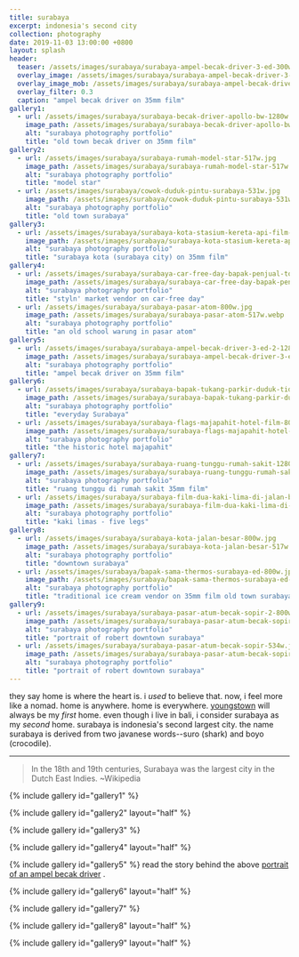 ```yaml
---
title: surabaya
excerpt: indonesia's second city
collection: photography
date: 2019-11-03 13:00:00 +0800
layout: splash
header:
  teaser: /assets/images/surabaya/surabaya-ampel-becak-driver-3-ed-300w-2.webp
  overlay_image: /assets/images/surabaya/surabaya-ampel-becak-driver-3-ed-2-1280w.webp
  overlay_image_mob: /assets/images/surabaya/surabaya-ampel-becak-driver-3-ed-720w.webp
  overlay_filter: 0.3
  caption: "ampel becak driver on 35mm film"
gallery1:
  - url: /assets/images/surabaya/surabaya-becak-driver-apollo-bw-1280w.jpg
    image_path: /assets/images/surabaya/surabaya-becak-driver-apollo-bw-1280w.webp
    alt: "surabaya photography portfolio"
    title: "old town becak driver on 35mm film"
gallery2:
  - url: /assets/images/surabaya/surabaya-rumah-model-star-517w.jpg
    image_path: /assets/images/surabaya/surabaya-rumah-model-star-517w.webp
    alt: "surabaya photography portfolio"
    title: "model star"
  - url: /assets/images/surabaya/cowok-duduk-pintu-surabaya-531w.jpg
    image_path: /assets/images/surabaya/cowok-duduk-pintu-surabaya-531w.webp
    alt: "surabaya photography portfolio"
    title: "old town surabaya"
gallery3:
  - url: /assets/images/surabaya/surabaya-kota-stasium-kereta-api-film-ed-1280w.jpg
    image_path: /assets/images/surabaya/surabaya-kota-stasium-kereta-api-film-ed-1280w.webp
    alt: "surabaya photography portfolio"
    title: "surabaya kota (surabaya city) on 35mm film"
gallery4:
  - url: /assets/images/surabaya/surabaya-car-free-day-bapak-penjual-topi-800w.jpg
    image_path: /assets/images/surabaya/surabaya-car-free-day-bapak-penjual-topi-517w.webp
    alt: "surabaya photography portfolio"
    title: "styln' market vendor on car-free day"
  - url: /assets/images/surabaya/surabaya-pasar-atom-800w.jpg
    image_path: /assets/images/surabaya/surabaya-pasar-atom-517w.webp
    alt: "surabaya photography portfolio"
    title: "an old school warung in pasar atom"
gallery5:
  - url: /assets/images/surabaya/surabaya-ampel-becak-driver-3-ed-2-1280w.jpg
    image_path: /assets/images/surabaya/surabaya-ampel-becak-driver-3-ed-2-1280w.webp
    alt: "surabaya photography portfolio"
    title: "ampel becak driver on 35mm film"
gallery6:
  - url: /assets/images/surabaya/surabaya-bapak-tukang-parkir-duduk-tidur-800w.jpg
    image_path: /assets/images/surabaya/surabaya-bapak-tukang-parkir-duduk-tidur-517w.webp
    alt: "surabaya photography portfolio"
    title: "everyday Surabaya"
  - url: /assets/images/surabaya/surabaya-flags-majapahit-hotel-film-800w.jpg
    image_path: /assets/images/surabaya/surabaya-flags-majapahit-hotel-film-517w.webp
    alt: "surabaya photography portfolio"
    title: "the historic hotel majapahit"
gallery7:
  - url: /assets/images/surabaya/surabaya-ruang-tunggu-rumah-sakit-1280w.jpg
    image_path: /assets/images/surabaya/surabaya-ruang-tunggu-rumah-sakit-1280w.webp
    alt: "surabaya photography portfolio"
    title: "ruang tunggu di rumah sakit 35mm film"
  - url: /assets/images/surabaya/surabaya-film-dua-kaki-lima-di-jalan-bw-1280w.jpg
    image_path: /assets/images/surabaya/surabaya-film-dua-kaki-lima-di-jalan-bw-1280w.webp
    alt: "surabaya photography portfolio"
    title: "kaki limas - five legs"
gallery8:
  - url: /assets/images/surabaya/surabaya-kota-jalan-besar-800w.jpg
    image_path: /assets/images/surabaya/surabaya-kota-jalan-besar-517w.webp
    alt: "surabaya photography portfolio"
    title: "downtown surabaya"
  - url: /assets/images/surabaya/bapak-sama-thermos-surabaya-ed-800w.jpg
    image_path: /assets/images/surabaya/bapak-sama-thermos-surabaya-ed-517w.webp
    alt: "surabaya photography portfolio"
    title: "traditional ice cream vendor on 35mm film old town surabaya"
gallery9:
  - url: /assets/images/surabaya/surabaya-pasar-atum-becak-sopir-2-800w.jpg
    image_path: /assets/images/surabaya/surabaya-pasar-atum-becak-sopir-2-800w.webp
    alt: "surabaya photography portfolio"
    title: "portrait of robert downtown surabaya"
  - url: /assets/images/surabaya/surabaya-pasar-atum-becak-sopir-534w.jpg
    image_path: /assets/images/surabaya/surabaya-pasar-atum-becak-sopir-375w.webp
    alt: "surabaya photography portfolio"
    title: "portrait of robert downtown surabaya"
---
```

<p class="p-wrapper">
  <span class="dropcap clearfix">t</span>hey say home is where the heart is. i <em>used</em> to believe that. now, i feel more like a nomad. home is anywhere. home is everywhere. <a href="/threads/youngstown-sheet-and-tube/">youngstown</a> will always be my <em>first</em> home. even though i live in bali, i consider surabaya as my <em>second</em> home. surabaya is indonesia's second largest city. the name surabaya is derived from two javanese words--suro (shark) and boyo (crocodile).
</p>

---

> In the 18th and 19th centuries, Surabaya was the largest city in the Dutch East Indies. ~Wikipedia

{% include gallery id="gallery1" %}

{% include gallery id="gallery2" layout="half" %}

{% include gallery id="gallery3" %}

{% include gallery id="gallery4" layout="half" %}

{% include gallery id="gallery5" %}
read the story behind the above [portrait of an ampel becak driver](/threads/surabaya-becak-driver-1) .

{% include gallery id="gallery6" layout="half" %}

{% include gallery id="gallery7" %}

{% include gallery id="gallery8" layout="half" %}

{% include gallery id="gallery9" layout="half" %}